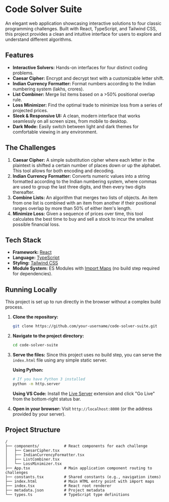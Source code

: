 # Code Solver Suite

An elegant web application showcasing interactive solutions to four classic programming challenges. Built with React, TypeScript, and Tailwind CSS, this project provides a clean and intuitive interface for users to explore and understand different algorithms.

## Features

- **Interactive Solvers:** Hands-on interfaces for four distinct coding problems.
- **Caesar Cipher:** Encrypt and decrypt text with a customizable letter shift.
- **Indian Currency Formatter:** Format numbers according to the Indian numbering system (lakhs, crores).
- **List Combiner:** Merge list items based on a >50% positional overlap rule.
- **Loss Minimizer:** Find the optimal trade to minimize loss from a series of projected prices.
- **Sleek & Responsive UI:** A clean, modern interface that works seamlessly on all screen sizes, from mobile to desktop.
- **Dark Mode:** Easily switch between light and dark themes for comfortable viewing in any environment.

## The Challenges

1.  **Caesar Cipher:** A simple substitution cipher where each letter in the plaintext is shifted a certain number of places down or up the alphabet. This tool allows for both encoding and decoding.
2.  **Indian Currency Formatter:** Converts numeric values into a string formatted according to the Indian numbering system, where commas are used to group the last three digits, and then every two digits thereafter.
3.  **Combine Lists:** An algorithm that merges two lists of objects. An item from one list is combined with an item from another if their positional ranges overlap by more than 50% of either item's length.
4.  **Minimize Loss:** Given a sequence of prices over time, this tool calculates the best time to buy and sell a stock to incur the smallest possible financial loss.

## Tech Stack

-   **Framework:** [React](https://reactjs.org/)
-   **Language:** [TypeScript](https://www.typescriptlang.org/)
-   **Styling:** [Tailwind CSS](https://tailwindcss.com/)
-   **Module System:** ES Modules with [Import Maps](https://developer.mozilla.org/en-US/docs/Web/HTML/Element/script/type/importmap) (no build step required for dependencies).

## Running Locally

This project is set up to run directly in the browser without a complex build process.

1.  **Clone the repository:**
    ```bash
    git clone https://github.com/your-username/code-solver-suite.git
    ```

2.  **Navigate to the project directory:**
    ```bash
    cd code-solver-suite
    ```

3.  **Serve the files:**
    Since this project uses no build step, you can serve the `index.html` file using any simple static server.

    **Using Python:**
    ```bash
    # If you have Python 3 installed
    python -m http.server
    ```

    **Using VS Code:**
    Install the [Live Server](https://marketplace.visualstudio.com/items?itemName=ritwickdey.LiveServer) extension and click "Go Live" from the bottom-right status bar.

4.  **Open in your browser:**
    Visit `http://localhost:8000` (or the address provided by your server).

## Project Structure

```
/
├── components/           # React components for each challenge
│   ├── CaesarCipher.tsx
│   ├── IndianCurrencyFormatter.tsx
│   ├── ListCombiner.tsx
│   └── LossMinimizer.tsx
├── App.tsx               # Main application component routing to challenges
├── constants.tsx         # Shared constants (e.g., navigation items)
├── index.html            # Main HTML entry point with import maps
├── index.tsx             # React root renderer
├── metadata.json         # Project metadata
└── types.ts              # TypeScript type definitions
```
